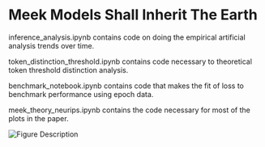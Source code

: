 # Meek Models Shall Inherit The Earth

inference_analysis.ipynb contains code on doing the empirical artificial analysis trends over time.

token_distinction_threshold.ipynb contains code necessary to theoretical token threshold distinction analysis.

benchmark_notebook.ipynb contains code that makes the fit of loss to benchmark performance using epoch data.

meek_theory_neurips.ipynb contains the code necessary for most of the plots in the paper.

![Figure Description](Figures/overhang.png)

